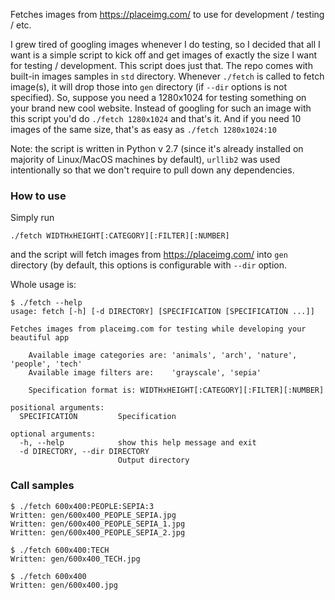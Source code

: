 Fetches images from https://placeimg.com/ to use for development / testing / etc.

I grew tired of googling images whenever I do testing, so I decided that all I want is a simple script to kick off and get images of exactly the size I want for testing / development.
This script does just that.
The repo comes with built-in images samples in `std` directory. Whenever `./fetch` is called to fetch image(s), it will drop those into `gen` directory (if `--dir` options is not specified).
So, suppose you need a 1280x1024 for testing something on your brand new cool website. Instead of googling for such an image with this script you'd do `./fetch 1280x1024` and that's it. And if you need 10 images of the same size, that's as easy as `./fetch 1280x1024:10`

Note: the script is written in Python v 2.7 (since it's already installed on majority of Linux/MacOS machines by default), `urllib2` was used intentionally so that we don't require to pull down any dependencies.

### How to use

Simply run

    ./fetch WIDTHxHEIGHT[:CATEGORY][:FILTER][:NUMBER]

and the script will fetch images from https://placeimg.com/ into `gen` directory (by default, this options is configurable with `--dir` option.

Whole usage is:

    $ ./fetch --help
    usage: fetch [-h] [-d DIRECTORY] [SPECIFICATION [SPECIFICATION ...]]

    Fetches images from placeimg.com for testing while developing your beautiful app

        Available image categories are: 'animals', 'arch', 'nature', 'people', 'tech'
        Available image filters are:    'grayscale', 'sepia'

        Specification format is: WIDTHxHEIGHT[:CATEGORY][:FILTER][:NUMBER]

    positional arguments:
      SPECIFICATION         Specification

    optional arguments:
      -h, --help            show this help message and exit
      -d DIRECTORY, --dir DIRECTORY
                            Output directory

### Call samples

    $ ./fetch 600x400:PEOPLE:SEPIA:3
    Written: gen/600x400_PEOPLE_SEPIA.jpg
    Written: gen/600x400_PEOPLE_SEPIA_1.jpg
    Written: gen/600x400_PEOPLE_SEPIA_2.jpg

    $ ./fetch 600x400:TECH
    Written: gen/600x400_TECH.jpg

    $ ./fetch 600x400
    Written: gen/600x400.jpg
